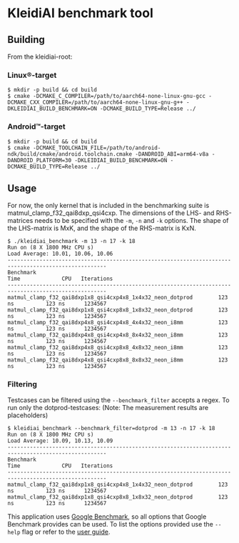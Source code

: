 <!--
    SPDX-FileCopyrightText: Copyright 2024 Arm Limited and/or its affiliates <open-source-office@arm.com>

    SPDX-License-Identifier: Apache-2.0
-->

# KleidiAI benchmark tool

## Building

From the kleidiai-root:

### Linux®-target

```
$ mkdir -p build && cd build
$ cmake -DCMAKE_C_COMPILER=/path/to/aarch64-none-linux-gnu-gcc -DCMAKE_CXX_COMPILER=/path/to/aarch64-none-linux-gnu-g++ -DKLEIDIAI_BUILD_BENCHMARK=ON -DCMAKE_BUILD_TYPE=Release ../
```

### Android™-target

```
$ mkdir -p build && cd build
$ cmake -DCMAKE_TOOLCHAIN_FILE=/path/to/android-ndk/build/cmake/android.toolchain.cmake -DANDROID_ABI=arm64-v8a -DANDROID_PLATFORM=30 -DKLEIDIAI_BUILD_BENCHMARK=ON -DCMAKE_BUILD_TYPE=Release ../
```

## Usage

For now, the only kernel that is included in the benchmarking suite is matmul_clamp_f32_qai8dxp_qsi4cxp.
The dimensions of the LHS- and RHS-matrices needs to be specified with the `-m`, `-n` and `-k` options.
The shape of the LHS-matrix is MxK, and the shape of the RHS-matrix is KxN.

```
$ ./kleidiai_benchmark -m 13 -n 17 -k 18
Run on (8 X 1800 MHz CPU s)
Load Average: 10.01, 10.06, 10.06
-----------------------------------------------------------------------------------------------------
Benchmark                                                           Time             CPU   Iterations
-----------------------------------------------------------------------------------------------------
matmul_clamp_f32_qai8dxp1x8_qsi4cxp4x8_1x4x32_neon_dotprod        123 ns          123 ns      1234567
matmul_clamp_f32_qai8dxp1x8_qsi4cxp8x8_1x8x32_neon_dotprod        123 ns          123 ns      1234567
matmul_clamp_f32_qai8dxp4x8_qsi4cxp4x8_4x4x32_neon_i8mm           123 ns          123 ns      1234567
matmul_clamp_f32_qai8dxp4x8_qsi4cxp4x8_8x4x32_neon_i8mm           123 ns          123 ns      1234567
matmul_clamp_f32_qai8dxp4x8_qsi4cxp8x8_4x8x32_neon_i8mm           123 ns          123 ns      1234567
matmul_clamp_f32_qai8dxp4x8_qsi4cxp8x8_8x8x32_neon_i8mm           123 ns          123 ns      1234567
```

### Filtering

Testcases can be filtered using the `--benchmark_filter` accepts a regex. To run only the dotprod-testcases:
(Note: The measurement results are placeholders)

```
$ kleidiai_benchmark --benchmark_filter=dotprod -m 13 -n 17 -k 18
Run on (8 X 1800 MHz CPU s)
Load Average: 10.09, 10.13, 10.09
-----------------------------------------------------------------------------------------------------
Benchmark                                                           Time             CPU   Iterations
-----------------------------------------------------------------------------------------------------
matmul_clamp_f32_qai8dxp1x8_qsi4cxp4x8_1x4x32_neon_dotprod        123 ns          123 ns      1234567
matmul_clamp_f32_qai8dxp1x8_qsi4cxp8x8_1x8x32_neon_dotprod        123 ns          123 ns      1234567
```

This application uses [Google Benchmark](https://github.com/google/benchmark), so all options that Google Benchmark provides can be used.
To list the options provided use the `--help` flag or refer to the [user guide](https://github.com/google/benchmark/blob/main/docs/user_guide.md).
